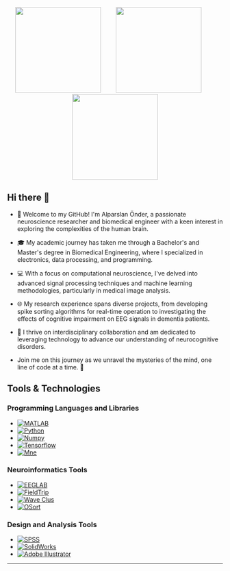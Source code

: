<div id="header" align="center">
  <img src="https://media.giphy.com/media/v1.Y2lkPTc5MGI3NjExM3lxc3liMDlzbWx0YnllcnBiN3F2ZjJmMmFraDV2amhueTBwbzd3ayZlcD12MV9pbnRlcm5hbF9naWZfYnlfaWQmY3Q9Zw/33E8cPzWfElDHLFNyN/giphy.gif" width="200"/> &nbsp; &nbsp; &nbsp; &nbsp; <img src="https://media.giphy.com/media/v1.Y2lkPTc5MGI3NjExdmZraTF3cjlteTFmNGpoN3Qwc2hzczM3bGJmczY5M2dyMzVrY2NhNSZlcD12MV9pbnRlcm5hbF9naWZfYnlfaWQmY3Q9Zw/1BGxGh0gsUrgvfE1ol/giphy.gif" width="200"/> &nbsp; &nbsp; &nbsp; &nbsp; <img src="https://media.giphy.com/media/v1.Y2lkPTc5MGI3NjExM2pvdzNqNG55NHhoeXVjN3A3enBjcnhweXVpazltcGNzeWl6dWZuNyZlcD12MV9pbnRlcm5hbF9naWZfYnlfaWQmY3Q9Zw/1lvW7RNQX12CyjlYw1/giphy.gif" width="200"/> 
</div>

## Hi there 👋
- 🧠 Welcome to my GitHub! I'm Alparslan Önder, a passionate neuroscience researcher and biomedical engineer with a keen interest in exploring the complexities of the human brain.

- 🎓 My academic journey has taken me through a Bachelor's and Master's degree in Biomedical Engineering, where I specialized in electronics, data processing, and programming. 

- 💻 With a focus on computational neuroscience, I've delved into advanced signal processing techniques and machine learning methodologies, particularly in medical image analysis. 

- 🌐 My research experience spans diverse projects, from developing spike sorting algorithms for real-time operation to investigating the effects of cognitive impairment on EEG signals in dementia patients.

- 🤝 I thrive on interdisciplinary collaboration and am dedicated to leveraging technology to advance our understanding of neurocognitive disorders. 

- Join me on this journey as we unravel the mysteries of the mind, one line of code at a time. 🚀

## Tools & Technologies

### Programming Languages and Libraries

- [![MATLAB](https://img.shields.io/badge/MATLAB-0076A8?style=for-the-badge&logo=mathworks&logoColor=white)](https://www.mathworks.com/)
- [![Python](https://img.shields.io/badge/Python-3776AB?style=for-the-badge&logo=python&logoColor=white)](https://www.python.org/)
- [![Numpy](https://img.shields.io/badge/Numpy-013243?style=for-the-badge&logo=numpy&logoColor=white)](https://numpy.org/)
- [![Tensorflow](https://img.shields.io/badge/Tensorflow-FF6F00?style=for-the-badge&logo=tensorflow&logoColor=white)](https://www.tensorflow.org/)
- [![Mne](https://img.shields.io/badge/Mne-000000?style=for-the-badge&logo=neuroimage&logoColor=white)](https://mne.tools/stable/index.html)

### Neuroinformatics Tools

- [![EEGLAB](https://img.shields.io/badge/EEGLAB-52C1D1?style=for-the-badge&logo=mathworks&logoColor=white)](https://sccn.ucsd.edu/eeglab/)
- [![FieldTrip](https://img.shields.io/badge/FieldTrip-0076A8?style=for-the-badge&logo=mathworks&logoColor=white)](https://www.fieldtriptoolbox.org/)
- [![Wave Clus](https://img.shields.io/badge/Wave%20Clus-0076A8?style=for-the-badge&logo=mathworks&logoColor=white)](https://doi.org/10.1016/j.jneumeth.2004.10.008)
- [![OSort](https://img.shields.io/badge/OSort-0076A8?style=for-the-badge&logo=mathworks&logoColor=white)](https://doi.org/10.1016/j.jneumeth.2008.11.020)

### Design and Analysis Tools

- [![SPSS](https://img.shields.io/badge/SPSS-6560D0?style=for-the-badge&logo=ibm&logoColor=white)](https://www.ibm.com/analytics/spss-statistics-software)
- [![SolidWorks](https://img.shields.io/badge/SolidWorks-00599C?style=for-the-badge&logo=solidworks&logoColor=white)](https://www.solidworks.com/)
- [![Adobe Illustrator](https://img.shields.io/badge/Adobe%20Illustrator-FF9A00?style=for-the-badge&logo=adobeillustrator&logoColor=white)](https://www.adobe.com/products/illustrator.html)


--- 

<!--Feel free to adjust any parts to better fit your style or specific preferences!
<!--
**alparslanonder/alparslanonder** is a ✨ _special_ ✨ repository because its `README.md` (this file) appears on your GitHub profile.

Here are some ideas to get you started:

- 🔭 I’m currently working on ...
- 🌱 I’m currently learning ...
- 👯 I’m looking to collaborate on ...
- 🤔 I’m looking for help with ...
- 💬 Ask me about ...
- 📫 How to reach me: ...
- 😄 Pronouns: ...
- ⚡ Fun fact: ...
-->
